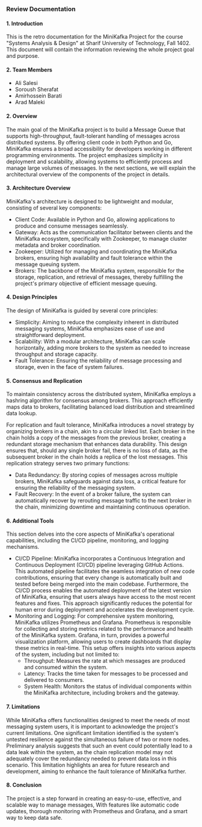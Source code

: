 ### Review Documentation

#### 1. Introduction
This is the retro documentation for the MiniKafka Project for the course "Systems 
Analysis & Design" at Sharif University of Technology, Fall 1402. This document will
contain the information reviewing the whole project goal and purpose.

#### 2. Team Members


- Ali Salesi
- Soroush Sherafat
- Amirhossein Barati
- Arad Maleki

#### 2. Overview
The main goal of the MiniKafka project is to build a Message Queue that supports
high-throughput, fault-tolerant handling of messages across distributed systems. 
By offering client code in both Python and Go, MiniKafka ensures a broad accessibility 
for developers working in different programming environments. The project emphasizes
simplicity in deployment and scalability, allowing systems to efficiently process and 
manage large volumes of messages. In the next sections, we will explain the architectural 
overview of the components of the project in details.

#### 3. Architecture Overview
MiniKafka's architecture is designed to be lightweight and modular, consisting of 
several key components:


- Client Code: Available in Python and Go, allowing applications to produce and consume
messages seamlessly.
- Gateway: Acts as the communication facilitator between clients and the MiniKafka ecosystem,
specifically with Zookeeper, to manage cluster metadata and broker coordination.
- Zookeeper: Utilized for managing and coordinating the MiniKafka brokers, ensuring high 
availability and fault tolerance within the message queuing system.
- Brokers: The backbone of the MiniKafka system, responsible for the storage, replication,
and retrieval of messages, thereby fulfilling the project's primary objective of efficient
message queuing.

#### 4. Design Principles
The design of MiniKafka is guided by several core principles:

- Simplicity: Aiming to reduce the complexity inherent in distributed messaging systems, 
MiniKafka emphasizes ease of use and straightforward deployment.
- Scalability: With a modular architecture, MiniKafka can scale horizontally, adding more 
brokers to the system as needed to increase throughput and storage capacity.
- Fault Tolerance: Ensuring the reliability of message processing and storage, even in the 
face of system failures.

#### 5. Consensus and Replication
To maintain consistency across the distributed system, MiniKafka employs a hashring algorithm
for consensus among brokers. This approach efficiently maps data to brokers, facilitating 
balanced load distribution and streamlined data lookup.

For replication and fault tolerance, MiniKafka introduces a novel strategy by organizing brokers
in a chain, akin to a circular linked list. Each broker in the chain holds a copy of the messages
from the previous broker, creating a redundant storage mechanism that enhances data durability. 
This design ensures that, should any single broker fail, there is no loss of data, as the subsequent
broker in the chain holds a replica of the lost messages. This replication strategy serves two primary
functions:

- Data Redundancy: By storing copies of messages across multiple brokers, MiniKafka safeguards against
data loss, a critical feature for ensuring the reliability of the messaging system.
- Fault Recovery: In the event of a broker failure, the system can automatically recover by rerouting
message traffic to the next broker in the chain, minimizing downtime and maintaining continuous operation.

#### 6. Additional Tools 
This section delves into the core aspects of MiniKafka's operational capabilities, including the CI/CD 
pipeline, monitoring, and logging mechanisms.

- CI/CD Pipeline:
MiniKafka incorporates a Continuous Integration and Continuous Deployment (CI/CD) pipeline 
leveraging GitHub Actions. This automated pipeline facilitates the seamless integration of new code 
contributions, ensuring that every change is automatically built and tested before being merged into 
the main codebase. Furthermore, the CI/CD process enables the automated deployment of the latest version 
of MiniKafka, ensuring that users always have access to the most recent features and fixes. This approach
significantly reduces the potential for human error during deployment and accelerates the development 
cycle.
- Monitoring and Logging: For comprehensive system monitoring, MiniKafka utilizes Prometheus and Grafana. 
Prometheus is responsible for collecting and storing metrics related to the performance and health of the 
MiniKafka system. Grafana, in turn, provides a powerful visualization platform, allowing users to create 
dashboards that display these metrics in real-time. This setup offers insights into various aspects of the
system, including but not limited to:
    - Throughput: Measures the rate at which messages are produced and consumed within the system.
    - Latency: Tracks the time taken for messages to be processed and delivered to consumers.
    - System Health: Monitors the status of individual components within the MiniKafka architecture, 
  including brokers and the gateway.

#### 7. Limitations
While MiniKafka offers functionalities designed to meet the needs of most messaging system users, 
it is important to acknowledge the project's current limitations. One significant limitation identified 
is the system's untested resilience against the simultaneous failure of two or more nodes. Preliminary 
analysis suggests that such an event could potentially lead to a data leak within the system, as the 
chain replication model may not adequately cover the redundancy needed to prevent data loss in this 
scenario. This limitation highlights an area for future research and development, aiming to enhance the
fault tolerance of MiniKafka further.

#### 8. Conclusion

The project is a step forward in creating an easy-to-use, effective, and scalable way to 
manage messages, With features like automatic code updates, thorough monitoring with Prometheus
and Grafana, and a smart way to keep data safe.

